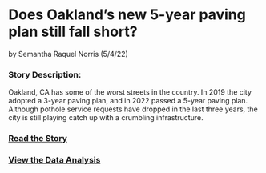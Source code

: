 # Does Oakland’s new 5-year paving plan still fall short?
by Semantha Raquel Norris (5/4/22)

### Story Description:

Oakland, CA has some of the worst streets in the country. In 2019 the city adopted a 3-year paving plan, and in 2022 passed a 5-year paving plan. Although pothole service requests have dropped in the last three years, the city is still playing catch up with a crumbling infrastructure.

### [Read the Story](/Semantha-Data-Journo-Final-Project/STORY)

### [View the Data Analysis](/Lethargian/Semantha-Data-Journo-Final-Project/blob/main/ANALYSIS)









